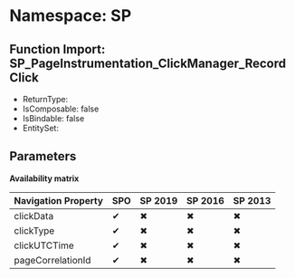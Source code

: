 # Namespace: SP

## Function Import: SP_PageInstrumentation_ClickManager_RecordClick

- ReturnType: 
- IsComposable: false
- IsBindable: false
- EntitySet: 

## Parameters

**Availability matrix**

Navigation Property | SPO | SP 2019 | SP 2016 | SP 2013
----------|-----|---------|---------|--------
clickData | ✔ | ✖ | ✖ | ✖
clickType | ✔ | ✖ | ✖ | ✖
clickUTCTime | ✔ | ✖ | ✖ | ✖
pageCorrelationId | ✔ | ✖ | ✖ | ✖
